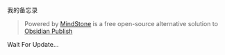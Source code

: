 我的备忘录

> Powered by [MindStone](https://github.com/TuanManhCao/digital-garden) is a free open-source alternative solution to [Obsidian Publish](https://obsidian.md/publish)



Wait For Update...
